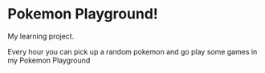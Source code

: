 # Pokemon Playground!

My learning project.

Every hour you can pick up a random pokemon and go play some games in my Pokemon Playground 
